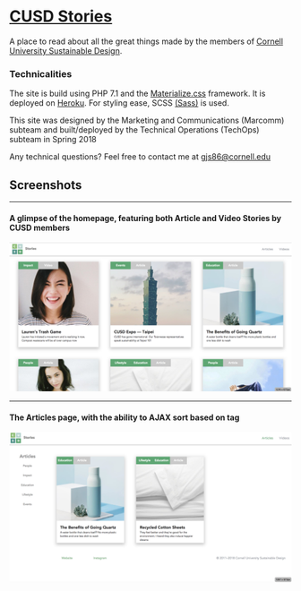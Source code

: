 # [CUSD Stories](https://cusd-stories.herokuapp.com/)

A place to read about all the great things made by the members of [Cornell University Sustainable Design](https://cusd.cornell.edu/).

### Technicalities
The site is build using PHP 7.1 and the [Materialize.css](http://materializecss.com/about.html) framework. It is deployed on [Heroku](https://devcenter.heroku.com/start). For styling ease, SCSS [(Sass)](https://sass-lang.com/) is used.

This site was designed by the Marketing and Communications (Marcomm) subteam and built/deployed by the Technical Operations (TechOps) subteam in Spring 2018

Any technical questions? Feel free to contact me at gjs86@cornell.edu

## Screenshots

---

#### A glimpse of the homepage, featuring both Article and Video Stories by CUSD members
![](screenshot.png)

---

#### The Articles page, with the ability to AJAX sort based on tag
![](screenshot2.png)
